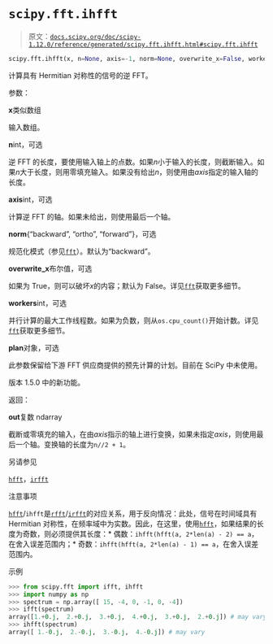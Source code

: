 # `scipy.fft.ihfft`

> 原文：[`docs.scipy.org/doc/scipy-1.12.0/reference/generated/scipy.fft.ihfft.html#scipy.fft.ihfft`](https://docs.scipy.org/doc/scipy-1.12.0/reference/generated/scipy.fft.ihfft.html#scipy.fft.ihfft)

```py
scipy.fft.ihfft(x, n=None, axis=-1, norm=None, overwrite_x=False, workers=None, *, plan=None)
```

计算具有 Hermitian 对称性的信号的逆 FFT。

参数：

**x**类似数组

输入数组。

**n**int，可选

逆 FFT 的长度，要使用输入轴上的点数。如果*n*小于输入的长度，则截断输入。如果*n*大于长度，则用零填充输入。如果没有给出*n*，则使用由*axis*指定的输入轴的长度。

**axis**int，可选

计算逆 FFT 的轴。如果未给出，则使用最后一个轴。

**norm**{“backward”, “ortho”, “forward”}，可选

规范化模式（参见[`fft`](https://docs.scipy.org/doc/scipy-1.12.0/reference/generated/scipy.fft.fft.html#scipy.fft.fft "scipy.fft.fft")）。默认为“backward”。

**overwrite_x**布尔值，可选

如果为 True，则可以破坏*x*的内容；默认为 False。详见[`fft`](https://docs.scipy.org/doc/scipy-1.12.0/reference/generated/scipy.fft.fft.html#scipy.fft.fft "scipy.fft.fft")获取更多细节。

**workers**int，可选

并行计算的最大工作线程数。如果为负数，则从`os.cpu_count()`开始计数。详见[`fft`](https://docs.scipy.org/doc/scipy-1.12.0/reference/generated/scipy.fft.fft.html#scipy.fft.fft "scipy.fft.fft")获取更多细节。

**plan**对象，可选

此参数保留给下游 FFT 供应商提供的预先计算的计划。目前在 SciPy 中未使用。

版本 1.5.0 中的新功能。

返回：

**out**复数 ndarray

截断或零填充的输入，在由*axis*指示的轴上进行变换，如果未指定*axis*，则使用最后一个轴。变换轴的长度为`n//2 + 1`。

另请参见

[`hfft`](https://docs.scipy.org/doc/scipy-1.12.0/reference/generated/scipy.fft.hfft.html#scipy.fft.hfft "scipy.fft.hfft")，[`irfft`](https://docs.scipy.org/doc/scipy-1.12.0/reference/generated/scipy.fft.irfft.html#scipy.fft.irfft "scipy.fft.irfft")

注意事项

[`hfft`](https://docs.scipy.org/doc/scipy-1.12.0/reference/generated/scipy.fft.hfft.html#scipy.fft.hfft "scipy.fft.hfft")/`ihfft`是[`rfft`](https://docs.scipy.org/doc/scipy-1.12.0/reference/generated/scipy.fft.rfft.html#scipy.fft.rfft "scipy.fft.rfft")/[`irfft`](https://docs.scipy.org/doc/scipy-1.12.0/reference/generated/scipy.fft.irfft.html#scipy.fft.irfft "scipy.fft.irfft")的对应关系，用于反向情况：此处，信号在时间域具有 Hermitian 对称性，在频率域中为实数。因此，在这里，使用[`hfft`](https://docs.scipy.org/doc/scipy-1.12.0/reference/generated/scipy.fft.hfft.html#scipy.fft.hfft "scipy.fft.hfft")，如果结果的长度为奇数，则必须提供其长度：* 偶数：`ihfft(hfft(a, 2*len(a) - 2) == a`，在舍入误差范围内；* 奇数：`ihfft(hfft(a, 2*len(a) - 1) == a`，在舍入误差范围内。

示例

```py
>>> from scipy.fft import ifft, ihfft
>>> import numpy as np
>>> spectrum = np.array([ 15, -4, 0, -1, 0, -4])
>>> ifft(spectrum)
array([1.+0.j,  2.+0.j,  3.+0.j,  4.+0.j,  3.+0.j,  2.+0.j]) # may vary
>>> ihfft(spectrum)
array([ 1.-0.j,  2.-0.j,  3.-0.j,  4.-0.j]) # may vary 
```
